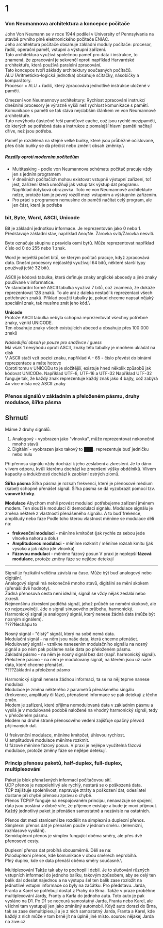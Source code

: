 # 1
### Von Neumannova architektura a koncepce počítače
John Von Neumann se v roce 1944 podílel v University of Pennsylvania na stavbě prvního plně elektronického počítače ENIAC.\
Jeho architektura počítače obsahuje základní moduly počítače: procesor, řadič, operační paměť, vstupní a výstupní zařízení.\
Tato architektura využívá společnou pameť pro data i instrukce, to znamená, že zpracování je sekvenčí oproti například Harvardské architektuře, která používá paralelní zpracování.\
Tato koncepce tvoří základy architektury současných počítačů.\
ALU (Aritmeticko-logická jednotka) obsahuje sčitačky, násobičky a komparátory.\
Procesor = ALU + řadič, který zpracovává jednotlivé instrukce uložené v paměti.

Omezení von Neumannovy architektury: Rychlost zpracování instrukcí dnešními procesory je výrazně vyšší než rychlost komunikace s pamětí.\
Komunikace s pamětí se tak stává nejslabším článkem ve von Neumannově architektuře.\
Tuto nevýhodu částečně řeší paměťové cache, což jsou rychlé mezipaměti, do kterých se potřebná data a instrukce z pomalejší hlavní paměti načítají dříve, než jsou potřeba.

Paměť je rozdělená na stejně velké buňky, které jsou průběžně očíslované, přes číslo buňky se dá přečíst nebo změnit obsah změnky.\

##### Rozdíly oproti moderním počítačům
* Multitasking - podle von Neumannova schématu počítač pracuje vždy jen s jedním programem
* V dnešních počítačích mohou existovat vstupně výstupní zařízení, toť jest, zařízení která umožňují jak vstup tak výstup dat programu. Například dotyková obrazovka. Toto ve von Neumannově architektuře nelze, protože tam je pevný rozdíl mezi vstupním a výstupním zařízením.
* Pro práci s programem nemusíme do paměti načítat celý program, ale jen část, která je potřeba


### bit, Byte, Word, ASCII, Unicode
Bit je základní jednotkou informace. Je reprezentován jako 0 nebo 1. Představuje základní stav, například Ano/Ne. Žárovka svítí/Žárovka nesvítí.

Byte označuje skupinu z pravidla osmi bytů. Může reprezentovat například číslo od 0 do 255 nebo 1 znak.

Word je největší počet bitů, se kterým počítač pracuje, když zpracovává data. Dnešní procesory nejčastěji využívají 64 bitů, některé starší typy používají ještě 32 bitů.

ASCII je kódová tabulka, která definuje znaky anglické abecedy a jiné znaky používané v informatice.\
Ve standardní formě ASCII tabulka využívá 7 bitů, což znamená, že dokáže reprezentovat 128 znaků. To ale ani z daleka nestačí k reprezentaci všech potřebných znaků.
Příklad použití tabulky je, pokud chceme napsat nějaký speciální znak, tak musíme znát jeho kód.\

**Unicode**\
Protože ASCII tabulka nebyla schopná reprezentovat všechny potřebné znaky, vznikl UNICODE.\
Ten obsahuje znaky všech existujících abeced a obsahuje přes 100 000 znaků

_Následující obsah je pouze pro snaživce I guess_\
Má však 1 nevýhodu oproti ASCII, znaky této tabulky je mnohem ukládat na disk\
V ASCII stačí vzít pozici znaku, například A - 65 - číslo převést do binární reprezentace a máte hotovo\
Oproti tomu v UNICODu to je složitější, existuje hned několik způsobů jak kódovat UNICODe. Například UTF-8, UTF-16 a UTF-32
Například UTF-32 funguje tak, že každý znak reprezentuje každý znak jako 4 bajty, což zabýrá 4x více místa než ASCII znaky

### Přenos signálů v základním a přeloženém pásmu, druhy modulace, šířka pásma
Shrnutí
---
Máme 2 druhy signálů.
1. Analogový - vyobrazen jako "vlnovka", může reprezentovat nekonečně mnoho stavů
2. Digitální - vyobrazen jako takový to █__██___ reprezentuje buď jedničku nebo nulu

Při přenosu signálu vždy dochází k jeho zeslabení a zkreslení. Je to dáno vlivem odporu, kvůli kterému dochází ke zmenšení výšky obdélníků. Vlivem kapacity a indukčnosti dochází k zaoblení ostrých zlomů.             

**Šířka pásma**
Šířka pásma je rozsah frekvencí, které je přenosové médium (kabel) schopné přenášet signál.
Šířka pásma se dá vyzobrazit pomocí tzv. **vanové křivky**.

**Modulace**
Abychom mohli provést modulaci potřebujeme zařízení jménem modem. Ten slouží k modulaci či demodulaci signálu.
Modulace signálu je změna některé z vlastností přenášeného signálu. A to buď frekence, amplitudy nebo fáze
Podle toho kterou vlastnost měníme se modulace dělí na:
* **frekvenční modulaci** - měníme kmitočet (jak rychle za sebou jede vlnovka nahoru a dolu)
* **Amplitudovou modulaci** - měníme rozkmit / měníme rozsah kmitu (jak vysoko a jak nízko jde vlnovka)
* **Fázovou modulaci** - měníme fázový posun
V praxi je neplepší **fázová modulace**, protože změny fáze se nejlépe detekují

---



Signál je fyzikální veličina závíslá na čase. Může být buď analogový nebo digitální.\
Analogový signál má nekonečně mnoho stavů, digitální se mění skokem (přenáší dvě hodnoty).\
Žádná přenosová cesta není ideální, signál se vždy nějak zeslabí nebo zkreslí.\
Nejmenšímu zkreslení podléhá signál, jehož průběh se nemění skokově, ale co nejpozvolněji. Jde o signál sinusového průbehu, harmonický.\
Harmonický signál je analogový signál, který nenese žádná data (může být nosným signálem).\
????Nechápu to

Nosný signál - "čistý" signál, který na sobě nemá data.\
Modulační signál - na něm jsou naše data, která chceme přenášet.\
Modulovaný signál - vznikne nanesením modulačního signálu na nosný signál a po něm pak pošleme naše data po přeloženém pásmu.\
Základní pásmo - na něm je nosný signál bez dat (např. harmonický signál).\
Přeložené pásmo - na něm je modulovaný signál, na kterém jsou už naše data, které chceme přenášet.\
????Základní a přeložené pásmo

Harmonický signál nenese žádnou informaci, ta se na něj teprve nanese modulací.\
Modulace je změna některého z parametrů přenášeného singálu (frekvence, amplitudy či fáze), přenašené informace se pak detekují z těcho změn.\
Modem je zařízení, které přijíma nemodulovaná data v základním pásmu a vysílá je v modulované podobě naložené na vhodný harmonický signál, tedy v přeloženém pásmu.\
Modem na druhé straně přenosového vedení zajišťuje opačný převod přijímaných dat.

U frekvenční modulace, měníme kmitočet, úhlovou rychlost.\
U amplitudové modulace měníme rozkmit.\
U fázové měníme fázový posun. V praxi je nejlépe využitelná fázová modulace, protože změny fáze se nejlépe detekují.
### Princip přenosu paketů, half-duplex, full-duplex, multiplexování
Paket je blok přenašených informací počítačovou sítí.\
UDP přenos je nespolehlivý ale rychlý, nestará se o poškozená data.\
TCP zajišťuje spolehlivost, napravuje ztráty a poškození dat, odesílatel dostane při chybě přenosu zprávu o chybě.\
Přenos TCP/IP funguje na nespojovaném principu, nenavazuje se spojení, data jsou posláná v dobré víře, že příjemce existuje a bude je moci přijmout.\
Každý jednotlivý paket je přenášen samostatně a nezávisle na ostatních.

Přenos dat mezi stanicemi lze rozdělit na simplexní a duplexní přenos.\
Simplexní přenos dat je přenašen použe v jednom směru. (televnizní, rozhlasové vysílání).\
Semiduplexní přenos je simplex fungující oběma směry, ale přes dvě přenosové cesty.

Duplexní přenos dat probíhá obousměrně. Dělí se na:\
Poloduplexní přenos, kde komunikace v obou směrech neprobíhá.\
Plný duplex, kde se data přenáší oběma směry současně.\

Multiplexování
Takže tak aby to pochopil i debil.
Je to slučování různých vstupních informací do jednoho balíku, takovým způsobem, aby se celý ten balík dal odeslat najednou a na výstupu šel ten balík zase rozložit na jednotlivé vstupní informace co byly na začátku.
Pro představu. Jarda, Franta a Karel se potřebují dostat z Prahy do Brna. Takže v praze proběhne multiplexování Jardy, Franty a Karla do jednoho auta. Toto auto je pak vysláno na D1. Po D1 se necourá samostatný Jarda, Franta nebo Karel, ale všichni tam vystupují jen jako zmíněný automobil. Když auto dorazí do Brna, tak se zase demultiplexují a je z nich samostatný Jarda, Franta a Karel, kde každý z nich může v tom brně jít na úplně jiné místo.
source: nějakej Jarda na zive.cz
